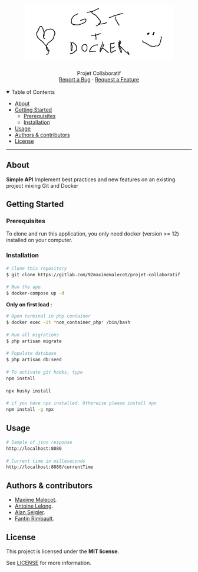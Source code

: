 <h1 align="center">
  <a href="https://gitlab.com/92maximemalecot/projet-collaboratif">
    <!-- Please provide path to your logo here -->
    <img src="/project-logo.png" alt="Logo" width="400" height="150">
  </a>
</h1>

<div align="center">
  Projet Collaboratif
  <br />
  <a href="https://gitlab.com/92maximemalecot/projet-collaboratif/issues/new?&issuable_template=bug_report">Report a Bug</a>
  ·
  <a href="https://gitlab.com/92maximemalecot/projet-collaboratif/issues/new?issuable_template=feature_request">Request a Feature</a>
</div>

<br />

<details open="open">
<summary>Table of Contents</summary>

- [About](#about)
- [Getting Started](#getting-started)
  - [Prerequisites](#prerequisites)
  - [Installation](#installation)
- [Usage](#usage)
- [Authors & contributors](#authors--contributors)
- [License](#license)

</details>

---

## About

**Simple API**
Implement best practices and new features on an existing project mixing Git and Docker

## Getting Started

### Prerequisites

To clone and run this application, you only need docker (version >= 12) installed on your computer.

### Installation

```bash
# Clone this repository
$ git clone https://gitlab.com/92maximemalecot/projet-collaboratif

# Run the app
$ docker-compose up -d
```
**Only on first load :**
```bash
# Open terminal in php container
$ docker exec -it *nom_container_php* /bin/bash

# Run all migrations
$ php artisan migrate

# Populate database
$ php artisan db:seed

# To activate git hooks, type
npm install

npx husky install

# if you have npx installed. Otherwise please install npx
npm install -g npx
```

## Usage

```bash
# Sample of json response
http://localhost:8080

# Current time in milleseconds
http://localhost:8080/currentTime
```

## Authors & contributors

- [Maxime Malecot](https://gitlab.com/92maximemalecot).
- [Antoine Lelong](https://gitlab.com/horek).
- [Alan Seigler](https://gitlab.com/Watsaiye).
- [Fantin Rimbault](https://gitlab.com/FantinRaimbault).


## License

This project is licensed under the **MIT license**.

See [LICENSE](LICENSE.txt) for more information.